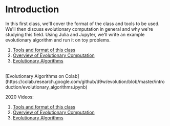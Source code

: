 # Introduction


In this first class, we'll cover the format of the class and tools to be used.
We'll then discuss evolutionary computation in general and why we're studying
this field. Using Julia and Jupyter, we'll write an example evolutionary
algorithm and run it on toy problems.

1. [Tools and format of this class](https://d9w.github.io/evolution/introduction/1_tools.html)
2. [Overview of Evolutionary Computation](https://d9w.github.io/evolution/introduction/2_overview.html)
3. [Evolutionary Algorithms](https://github.com/d9w/evolution/blob/master/introduction/evolutionary_algorithms.ipynb)

<br>
[Evolutionary Algorithms on Colab](https://colab.research.google.com/github/d9w/evolution/blob/master/introduction/evolutionary_algorithms.ipynb)


2020 Videos:

1. [Tools and format of this class](https://youtu.be/RQFR4YMohQY)
2. [Overview of Evolutionary Computation](https://youtu.be/ijyLA6gqlbU)
3. [Evolutionary Algorithms](https://youtu.be/pfqPaWkafwI)
